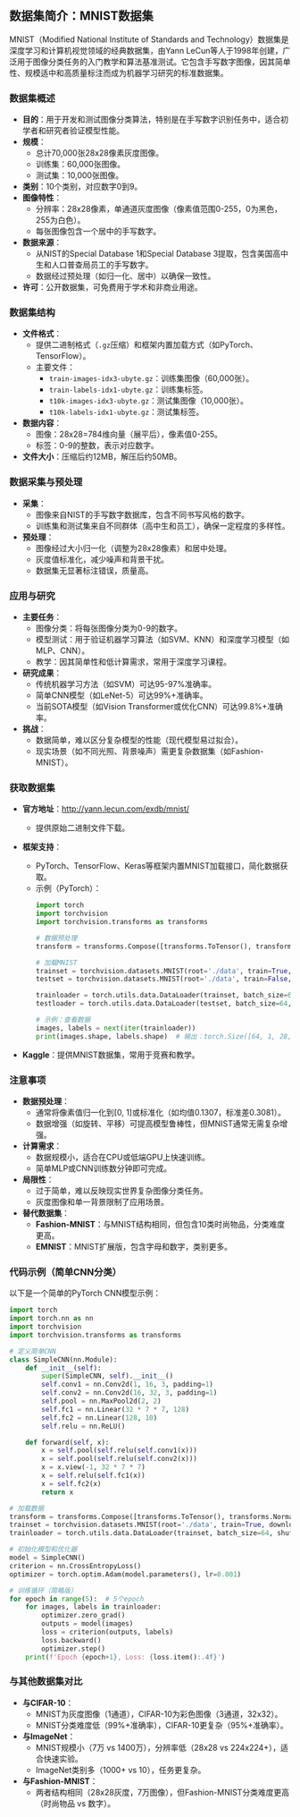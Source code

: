## 数据集简介：MNIST数据集
MNIST（Modified National Institute of Standards and Technology）数据集是深度学习和计算机视觉领域的经典数据集，由Yann LeCun等人于1998年创建，广泛用于图像分类任务的入门教学和算法基准测试。它包含手写数字图像，因其简单性、规模适中和高质量标注而成为机器学习研究的标准数据集。

### 数据集概述
- **目的**：用于开发和测试图像分类算法，特别是在手写数字识别任务中，适合初学者和研究者验证模型性能。
- **规模**：
  - 总计70,000张28x28像素灰度图像。
  - 训练集：60,000张图像。
  - 测试集：10,000张图像。
- **类别**：10个类别，对应数字0到9。
- **图像特性**：
  - 分辨率：28x28像素，单通道灰度图像（像素值范围0-255，0为黑色，255为白色）。
  - 每张图像包含一个居中的手写数字。
- **数据来源**：
  - 从NIST的Special Database 1和Special Database 3提取，包含美国高中生和人口普查局员工的手写数字。
  - 数据经过预处理（如归一化、居中）以确保一致性。
- **许可**：公开数据集，可免费用于学术和非商业用途。

### 数据集结构
- **文件格式**：
  - 提供二进制格式（`.gz`压缩）和框架内置加载方式（如PyTorch、TensorFlow）。
  - 主要文件：
    - `train-images-idx3-ubyte.gz`：训练集图像（60,000张）。
    - `train-labels-idx1-ubyte.gz`：训练集标签。
    - `t10k-images-idx3-ubyte.gz`：测试集图像（10,000张）。
    - `t10k-labels-idx1-ubyte.gz`：测试集标签。
- **数据内容**：
  - 图像：28x28=784维向量（展平后），像素值0-255。
  - 标签：0-9的整数，表示对应数字。
- **文件大小**：压缩后约12MB，解压后约50MB。

### 数据采集与预处理
- **采集**：
  - 图像来自NIST的手写数字数据库，包含不同书写风格的数字。
  - 训练集和测试集来自不同群体（高中生和员工），确保一定程度的多样性。
- **预处理**：
  - 图像经过大小归一化（调整为28x28像素）和居中处理。
  - 灰度值标准化，减少噪声和背景干扰。
  - 数据集无显著标注错误，质量高。

### 应用与研究
- **主要任务**：
  - 图像分类：将每张图像分类为0-9的数字。
  - 模型测试：用于验证机器学习算法（如SVM、KNN）和深度学习模型（如MLP、CNN）。
  - 教学：因其简单性和低计算需求，常用于深度学习课程。
- **研究成果**：
  - 传统机器学习方法（如SVM）可达95-97%准确率。
  - 简单CNN模型（如LeNet-5）可达99%+准确率。
  - 当前SOTA模型（如Vision Transformer或优化CNN）可达99.8%+准确率。
- **挑战**：
  - 数据简单，难以区分复杂模型的性能（现代模型易过拟合）。
  - 现实场景（如不同光照、背景噪声）需更复杂数据集（如Fashion-MNIST）。

### 获取数据集
- **官方地址**：http://yann.lecun.com/exdb/mnist/
  - 提供原始二进制文件下载。
- **框架支持**：
  - PyTorch、TensorFlow、Keras等框架内置MNIST加载接口，简化数据获取。
  - 示例（PyTorch）：
    ```python
    import torch
    import torchvision
    import torchvision.transforms as transforms

    # 数据预处理
    transform = transforms.Compose([transforms.ToTensor(), transforms.Normalize((0.1307,), (0.3081,))])

    # 加载MNIST
    trainset = torchvision.datasets.MNIST(root='./data', train=True, download=True, transform=transform)
    testset = torchvision.datasets.MNIST(root='./data', train=False, download=True, transform=transform)

    trainloader = torch.utils.data.DataLoader(trainset, batch_size=64, shuffle=True)
    testloader = torch.utils.data.DataLoader(testset, batch_size=64, shuffle=False)

    # 示例：查看数据
    images, labels = next(iter(trainloader))
    print(images.shape, labels.shape)  # 输出：torch.Size([64, 1, 28, 28]) torch.Size([64])
    ```

- **Kaggle**：提供MNIST数据集，常用于竞赛和教学。

### 注意事项
- **数据预处理**：
  - 通常将像素值归一化到[0, 1]或标准化（如均值0.1307，标准差0.3081）。
  - 数据增强（如旋转、平移）可提高模型鲁棒性，但MNIST通常无需复杂增强。
- **计算需求**：
  - 数据规模小，适合在CPU或低端GPU上快速训练。
  - 简单MLP或CNN训练数分钟即可完成。
- **局限性**：
  - 过于简单，难以反映现实世界复杂图像分类任务。
  - 灰度图像和单一背景限制了应用场景。
- **替代数据集**：
  - **Fashion-MNIST**：与MNIST结构相同，但包含10类时尚物品，分类难度更高。
  - **EMNIST**：MNIST扩展版，包含字母和数字，类别更多。

### 代码示例（简单CNN分类）
以下是一个简单的PyTorch CNN模型示例：
```python
import torch
import torch.nn as nn
import torchvision
import torchvision.transforms as transforms

# 定义简单CNN
class SimpleCNN(nn.Module):
    def __init__(self):
        super(SimpleCNN, self).__init__()
        self.conv1 = nn.Conv2d(1, 16, 3, padding=1)
        self.conv2 = nn.Conv2d(16, 32, 3, padding=1)
        self.pool = nn.MaxPool2d(2, 2)
        self.fc1 = nn.Linear(32 * 7 * 7, 128)
        self.fc2 = nn.Linear(128, 10)
        self.relu = nn.ReLU()

    def forward(self, x):
        x = self.pool(self.relu(self.conv1(x)))
        x = self.pool(self.relu(self.conv2(x)))
        x = x.view(-1, 32 * 7 * 7)
        x = self.relu(self.fc1(x))
        x = self.fc2(x)
        return x

# 加载数据
transform = transforms.Compose([transforms.ToTensor(), transforms.Normalize((0.1307,), (0.3081,))])
trainset = torchvision.datasets.MNIST(root='./data', train=True, download=True, transform=transform)
trainloader = torch.utils.data.DataLoader(trainset, batch_size=64, shuffle=True)

# 初始化模型和优化器
model = SimpleCNN()
criterion = nn.CrossEntropyLoss()
optimizer = torch.optim.Adam(model.parameters(), lr=0.001)

# 训练循环（简略版）
for epoch in range(5):  # 5个epoch
    for images, labels in trainloader:
        optimizer.zero_grad()
        outputs = model(images)
        loss = criterion(outputs, labels)
        loss.backward()
        optimizer.step()
    print(f'Epoch {epoch+1}, Loss: {loss.item():.4f}')
```

### 与其他数据集对比
- **与CIFAR-10**：
  - MNIST为灰度图像（1通道），CIFAR-10为彩色图像（3通道，32x32）。
  - MNIST分类难度低（99%+准确率），CIFAR-10更复杂（95%+准确率）。
- **与ImageNet**：
  - MNIST规模小（7万 vs 1400万），分辨率低（28x28 vs 224x224+），适合快速实验。
  - ImageNet类别多（1000+ vs 10），任务更复杂。
- **与Fashion-MNIST**：
  - 两者结构相同（28x28灰度，7万图像），但Fashion-MNIST分类难度更高（时尚物品 vs 数字）。

